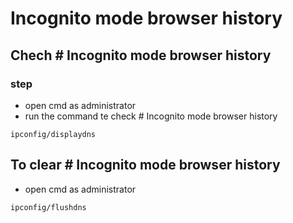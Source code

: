 # Incognito mode browser history 

## Chech # Incognito mode browser history 
### step
- open cmd as administrator
- run the command te check # Incognito mode browser history 
```
ipconfig/displaydns
```

## To clear # Incognito mode browser history 
- open cmd as administrator
```
ipconfig/flushdns
```
